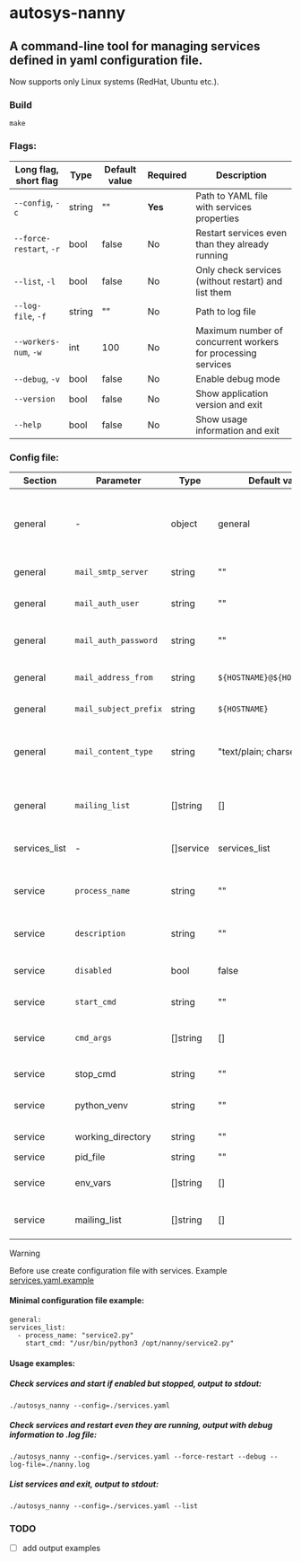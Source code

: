 # autosys-nanny

## A command-line tool for managing services defined in yaml configuration file.

Now supports only Linux systems (RedHat, Ubuntu etc.).

### Build

`make`


### Flags:

| Long flag, short flag | Type | Default value | Required | Description |
| - | - | - | - | - |
| `--config`, `-c` | string | "" | **Yes** | Path to YAML file with services properties |
| `--force-restart`, `-r` | bool | false | No | Restart services even than they already running |
| `--list`, `-l` | bool | false | No | Only check services (without restart) and list them |
| `--log-file`, `-f` | string | "" | No | Path to log file |
| `--workers-num`, `-w` | int | 100 | No | Maximum number of concurrent workers for processing services |
| `--debug`, `-v` | bool | false | No | Enable debug mode |
| `--version` | bool | false | No | Show application version and exit |
| `--help` | bool | false | No | Show usage information and exit |


### Config file:

| Section | Parameter | Type | Default value | Required | Description |
| - | - | - | - | - | - |
| general | - | object | general | **Yes** | Main configuration common for all services (should be specified with port) |
| general | `mail_smtp_server` | string | "" | No | SMTP server for sending emails |
| general | `mail_auth_user` | string | "" | No | Mail user for authentication on SMTP server |
| general | `mail_auth_password` | string | "" | No | Mail password for authentication on SMTP server |
| general | `mail_address_from` | string | `${HOSTNAME}@${HOST_DOMAIN}` | No | Mail address in email's 'From:' field |
| general | `mail_subject_prefix` | string | `${HOSTNAME}` | No | Mail subject prefix |
| general | `mail_content_type` | string | "text/plain; charset=utf-8" | No | Mail content type (supported formats: "text/plain", "text/html") |
| general | `mailing_list` | []string | [] | No | List of emails to which script internal errors will be sent |
| services_list | - | []service | services_list | **Yes** | List of services to monitor and restart them |
| service | `process_name` | string | "" | **Yes** | Process name (with arguments) for search in process list |
| service | `description` | string | "" | No | Optional description of process |
| service | `disabled` | bool | false | No | Flag for disabling/enabling service |
| service | `start_cmd` | string | "" | **Yes** | Command to start service |
| service | `cmd_args` | []string | [] | No | Additional arguments for `start_cmd` command |
| service | stop_cmd | string | "" | No | Command to stop service |
| service | python_venv | string | "" | No | Path to python virtual environment |
| service | working_directory | string | "" | No | Path to working directory |
| service | pid_file | string | "" | No | Path to PID file |
| service | env_vars | []string | [] | No | Additional environment variables |
| service | mailing_list | []string | [] | No |  List of emails to which service errors will be sent |


> [!WARNING] 
> Before use create configuration file with services.
> Example [services.yaml.example](./services.yaml.example)


#### Minimal configuration file example:

```
general:
services_list:
  - process_name: "service2.py"
    start_cmd: "/usr/bin/python3 /opt/nanny/service2.py"
```


#### Usage examples:

##### Check services and start if enabled but stopped, output to stdout:

`./autosys_nanny --config=./services.yaml`


##### Check services and restart even they are running, output with debug information to .log file:

`./autosys_nanny --config=./services.yaml --force-restart --debug --log-file=./nanny.log`


##### List services and exit, output to stdout:

`./autosys_nanny --config=./services.yaml --list`


### TODO

- [ ] add output examples
